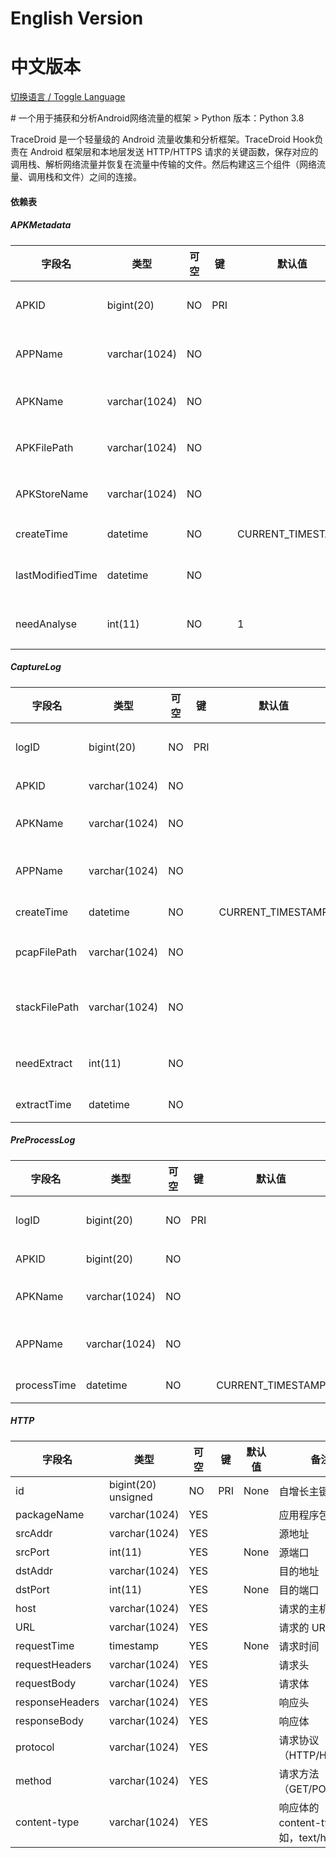 <!--English Version-->
<h1>English Version</h1>

<!--中文版本-->
<h1>中文版本</h1>

<style>
  /* 默认情况下只显示中文部分 */
  .en {
    display: none;
  }
</style>

<script>
  function toggleLanguage() {
    let enElements = document.getElementsByClassName('en');
    for (let i = 0; i < enElements.length; i++) {
      if (enElements[i].style.display == 'none') {
        enElements[i].style.display = 'block';
      } else {
        enElements[i].style.display = 'none';
      }
    }
  }
</script>

<a href="#" onclick="toggleLanguage()">切换语言 / Toggle Language</a>

<!-- 中文部分 -->
<div class="cn">
  # 一个用于捕获和分析Android网络流量的框架
> Python 版本：Python 3.8

TraceDroid 是一个轻量级的 Android 流量收集和分析框架。TraceDroid Hook负责在 Android 框架层和本地层发送 HTTP/HTTPS 请求的关键函数，保存对应的调用栈、解析网络流量并恢复在流量中传输的文件。然后构建这三个组件（网络流量、调用栈和文件）之间的连接。

#### 依赖表

##### APKMetadata

| 字段名           | 类型           | 可空  | 键   | 默认值           | 备注           |
| ---------------- | -------------- | ----- | ---- | ----------------- | -------------- |
| APKID            | bigint(20)     | NO    | PRI  |                   | 自增长主键     |
| APPName          | varchar(1024)  | NO    |      |                   | 应用程序名称   |
| APKName          | varchar(1024)  | NO    |      |                   | APK 文件名称   |
| APKFilePath      | varchar(1024)  | NO    |      |                   | APK 文件路径   |
| APKStoreName     | varchar(1024)  | NO    |      |                   | APK 存储名称   |
| createTime       | datetime       | NO    |      | CURRENT_TIMESTAMP | 创建时间       |
| lastModifiedTime | datetime       | NO    |      |                   | 最后修改时间   |
| needAnalyse      | int(11)        | NO    |      | 1                 | 是否需要分析   |

##### CaptureLog

| 字段名         | 类型           | 可空  | 键   | 默认值           | 备注           |
| ------------- | -------------- | ----- | ---- | ----------------- | -------------- |
| logID         | bigint(20)     | NO    | PRI  |                   | 自增长主键     |
| APKID         | varchar(1024)  | NO    |      |                   | APK ID         |
| APKName       | varchar(1024)  | NO    |      |                   | APK 文件名称   |
| APPName       | varchar(1024)  | NO    |      |                   | 应用程序名称   |
| createTime    | datetime       | NO    |      | CURRENT_TIMESTAMP | 创建时间       |
| pcapFilePath  | varchar(1024)  | NO    |      |                   | pcap 文件路径  |
| stackFilePath | varchar(1024)  | NO    |      |                   | 调用栈文件路径 |
| needExtract   | int(11)        | NO    |      |                   | 是否需要提取   |
| extractTime   | datetime       | NO    |      |                   | 提取时间       |

##### PreProcessLog

| 字段名       | 类型           | 可空  | 键   | 默认值           | 备注           |
| ----------- | -------------- | ----- | ---- | ----------------- | -------------- |
| logID       | bigint(20)     | NO    | PRI  |                   | 自增长主键     |
| APKID       | bigint(20)     | NO    |      |                   | APK ID         |
| APKName     | varchar(1024)  | NO    |      |                   | APK 文件名称   |
| APPName     | varchar(1024)  | NO    |      |                   | 应用程序名称   |
| processTime | datetime       | NO    |      | CURRENT_TIMESTAMP | 处理时间       |

##### HTTP

| 字段名           | 类型                | 可空  | 键   | 默认值 | 备注                                      |
|----------------|-------------------|------|-------|-------|-------------------------------------------|
| id             | bigint(20) unsigned | NO   | PRI   | None   | 自增长主键                                |
| packageName    | varchar(1024)       | YES  |       |       | 应用程序包名                              |
| srcAddr        | varchar(1024)       | YES  |       |       | 源地址                                    |
| srcPort        | int(11)             | YES  |       | None  | 源端口                                    |
| dstAddr        | varchar(1024)       | YES  |       |       | 目的地址                                  |
| dstPort        | int(11)             | YES  |       | None  | 目的端口                                  |
| host           | varchar(1024)       | YES  |       |       | 请求的主机名                              |
| URL            | varchar(1024)       | YES  |       |       | 请求的 URL 地址                           |
| requestTime    | timestamp           | YES  |       | None  | 请求时间                                  |
| requestHeaders | varchar(1024)       | YES  |       |       | 请求头                                    |
| requestBody    | varchar(1024)       | YES  |       |       | 请求体                                    |
| responseHeaders| varchar(1024)       | YES  |       |       | 响应头                                    |
| responseBody   | varchar(1024)       | YES  |       |       | 响应体                                    |
| protocol       | varchar(1024)       | YES  |       |       | 请求协议（HTTP/HTTPS）                    |
| method         | varchar(1024)       | YES  |       |       | 请求方法（GET/POST）                      |
| content-type   | varchar(1024)       | YES  |       |       | 响应体的 content-type（例如，text/html） |</div>

<!-- 英文部分 -->
<div class="en">
  # A framework to capture and analyse network traffic for Android
> Python version：Python 3.8

TraceDroid is a lightweight framework for Android traffic collection and analysis.
TraceDroid hook the key functions responsible for sending HTTP/HTTPS requests in the Android framework
layer and native layer, saving the corresponding call stacks, parsing network traffic and recovering files transmitted 
in the traffic. Then build the connections among these three components (network traffic, call stack and files).

#### Dependent tables

##### APKMetadata

| Field            | Type          | Null | Key  | Default           | Extra          |
| ---------------- | ------------- | ---- | ---- | ----------------- | -------------- |
| APKID            | bigint(20)    | NO   | PRI  |                   | auto_increment |
| APPName          | varchar(1024) | NO   |      |                   |                |
| APKName          | varchar(1024) | NO   |      |                   |                |
| APKFilePath      | varchar(1024) | NO   |      |                   |                |
| APKStoreName     | varchar(1024) | NO   |      |                   |                |
| createTime       | datetime      | NO   |      | CURRENT_TIMESTAMP |                |
| lastModifiedTime | datetime      | NO   |      |                   |                |
| needAnalyse      | int(11)       | NO   |      | 1                 |                |

##### CaptureLog

| Field         | Type          | Null | Key  | Default           | Extra          |
| ------------- | ------------- | ---- | ---- | ----------------- | -------------- |
| logID         | bigint(20)    | NO   | PRI  |                   | auto_increment |
| APKID         | varchar(1024) | NO   |      |                   |                |
| APKName       | varchar(1024) | NO   |      |                   |                |
| APPName       | varchar(1024) | NO   |      |                   |                |
| createTime    | datetime      | NO   |      | CURRENT_TIMESTAMP |                |
| pcapFilePath  | varchar(1024) | NO   |      |                   |                |
| stackFilePath | varchar(1024) | NO   |      |                   |                |
| needExtract   | int(11)       | NO   |      |                   |                |
| extractTime   | datetime      | NO   |      |                   |                |

##### PreProcessLog

| Field       | Type          | Null | Key  | Default           | Extra          |
| ----------- | ------------- | ---- | ---- | ----------------- | -------------- |
| logID       | bigint(20)    | NO   | PRI  |                   | auto_increment |
| APKID       | bigint(20)    | NO   |      |                   |                |
| APKName     | varchar(1024) | NO   |      |                   |                |
| APPName     | varchar(1024) | NO   |      |                   |                |
| processTime | datetime      | NO   |      | CURRENT_TIMESTAMP |                |

##### HTTP

| Field           | Type                | Null | Key  | Default | Extra          |
| --------------- | ------------------- | ---- | ---- | ------- | -------------- |
| id              | bigint(20) unsigned | NO   | PRI  | None    | auto_increment |
| packageName     | varchar(1024)       | YES  |      |         |                |
| srcAddr         | varchar(1024)       | YES  |      |         |                |
| srcPort         | int(11)             | YES  |      | None    |                |
| dstAddr         | varchar(1024)       | YES  |      |         |                |
| dstPort         | int(11)             | YES  |      | None    |                |
| host            | varchar(1024)       | YES  |      |         |                |
| URL             | varchar(1024)       | YES  |      |         |                |
| requestTime     | timestamp           | YES  |      | None    |                |
| requestHeaders  | varchar(1024)       | YES  |      |         |                |
| requestBody     | varchar(1024)       | YES  |      |         |                |
| responseHeaders | varchar(1024)       | YES  |      |         |                |
| responseBody    | varchar(1024)       | YES  |      |         |                |
| protocol        | varchar(1024)       | YES  |      |         |                |
| method          | varchar(1024)       | YES  |      |         |                |
| content-type    | varchar(1024)       | YES  |      |         |                |</div>

